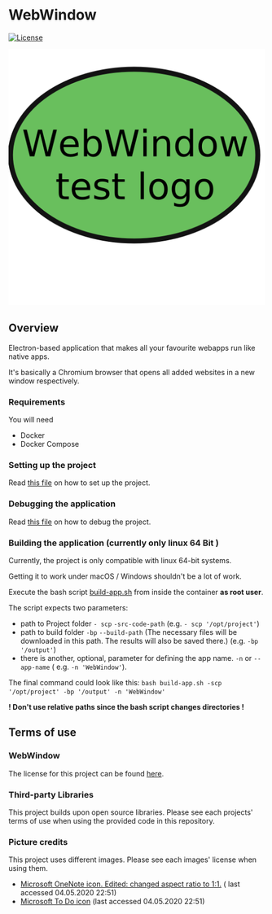 # WebWindow

[![License](https://img.shields.io/badge/License-MIT-blue)](https://opensource.org/licenses/MIT)

![WebWindow logo](./doc/assets/mainImage.png)

## Overview

Electron-based application that makes all your favourite webapps run like native apps.

It's basically a Chromium browser that opens all added websites in a new window respectively.

### Requirements

You will need

- Docker
- Docker Compose

### Setting up the project

Read [this file](./doc/DOCKER.md) on how to set up the project.

### Debugging the application

Read [this file](./doc/DEBUG.md) on how to debug the project.

### Building the application (currently only linux 64 Bit )

Currently, the project is only compatible with linux 64-bit systems.

Getting it to work under macOS / Windows shouldn't be a lot of work.

Execute the bash script [build-app.sh](scripts/build-app.sh) from inside the container **as root user**.

The script expects two parameters:

- path to Project folder `- scp` `-src-code-path` (e.g. `- scp '/opt/project'`)
- path to build folder `-bp` `--build-path` (The necessary files will be downloaded in this path. The results will also
  be saved there.) (e.g. `-bp '/output'`)
- there is another, optional, parameter for defining the app name. `-n` or `--app-name` (
  e.g. `-n 'WebWindow'`).

The final command could look like this: `bash build-app.sh -scp '/opt/project' -bp '/output' -n 'WebWindow'`

**! Don't use relative paths since the bash script changes directories !**

## Terms of use

### WebWindow

The license for this project can be found [here](./LICENSE).

### Third-party Libraries

This project builds upon open source libraries. Please see each projects' terms of use when using the provided code in
this repository.

### Picture credits

This project uses different images. Please see each images' license when using them.

- [Microsoft OneNote icon. Edited: changed aspect ratio to 1:1.](https://commons.wikimedia.org/wiki/File:Microsoft_Office_OneNote_(2019%E2%80%93present).svg) (
  last accessed 04.05.2020 22:51)
- [Microsoft To Do icon](https://commons.wikimedia.org/wiki/File:To_Do.svg) (last accessed 04.05.2020 22:51)
